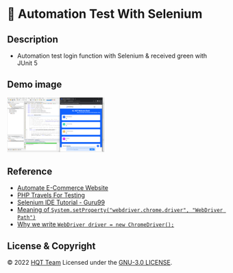 # :star_struck: Automation Test With Selenium

## Description
- Automation test login function with Selenium &amp; received green with JUnit 5

## Demo image
<img  src="https://github.com/HQT-Team/automation-test-with-selenium/blob/main/demo_imgs/demo.png"  alt="Demo image"  width="45%"></img>

## Reference
- [Automate E-Commerce Website](https://www.techlistic.com/2020/06/automate-ecommerce-website.html#search-product)
- [PHP Travels For Testing](https://phptravels.net/)
- [Selenium IDE Tutorial - Guru99](https://www.guru99.com/introduction-selenuim-ide.html)
- [Meaning of ```System.setProperty("webdriver.chrome.driver", "WebDriver Path")```](https://www.tutorialspoint.com/what-is-the-exact-meaning-of-webdriver-chrome-driver-and-where-this-system-property-is-located-in-selenium)
- [Why we write ```WebDriver driver = new ChromeDriver();```](https://monilnigdi.medium.com/why-we-write-webdriver-driver-new-chromedriver-in-selenium-23e2ef08c54c)

## License & Copyright
&copy; 2022 [HQT Team](https://github.com/HQT-Team) Licensed under the [GNU-3.0 LICENSE](https://github.com/HQT-Team/automation-test-with-selenium/blob/main/License).
